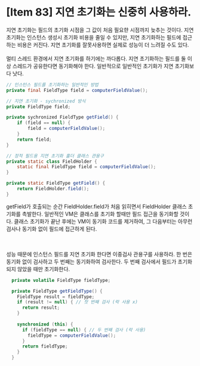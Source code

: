 # [Item 83] 지연 초기화는 신중히 사용하라.

지연 초기화는 필드의 초기화 시점을 그 값이 처음 필요햔 시점까지 늦추는 것이다. 지연 초기화는 인스턴스 생성시 초기화 비용을 줄일 수 있지만, 지연 초기화하는 필드에 접근하는 비용은 커진다. 지연 초기화를 잘못사용하면 실제로 성능이 더 느려질 수도 있다.
</br>
</br>
멀티 스레드 환경에서 지연 초기화를 하기에는 까다롭다. 지연 초기화하는 필드를 둘 이상 스레드가 공유한다면 동기화해야 한다. 일반적으로 일반적인 초기화가 지연 초기화보다 낫다.

``` java
// 인스턴스 필드를 초기화하는 일반적인 방법
private final FieldType field = computerFieldValue();
```

``` java
// 지연 초기화 - sychronized 방식
private FieldType field;

private sychronized FieldType getField() {
    if (field == null) {
        field = computerFieldValue();
    }
    return field;
}
```

``` java
// 정적 필드용 지연 초기화 홀더 클래스 관용구
private static class FieldHolder {
    static final FieldType field = computerFieldValue();
}

private static FieldType getField() {
    return FieldHolder.field();
}
```
getField가 호출되는 순간 FieldHolder.field가 처음 읽히면서 FieldHolder 클래스 초기화를 촉발한다. 일반적인 VM은 클래스를 초기화 할때만 필드 접근을 동기화할 것이다. 클래스 초기화가 끝난 후에는 VM이 동기화 코드를 제거하여, 그 다음부터는 아무런 검사나 동기화 없이 필드에 접근하게 된다.

</br></br>
성능 때문에 인스턴스 필드를 지연 초기화 한다면 이중검사 관용구를 사용하라. 한 번은 동기화 없이 검사하고 두 번째는 동기화하여 검사한다. 두 번째 검사에서 필드가 초기화되지 않았을 때만 초기화한다.

``` java
  private volatile FieldType fieldType;

  private FieldType getFieldType() {
    FieldType result = fieldType;
    if (result != null) { // 첫 번째 검사 (락 사용 x)
      return result;
    }
    
    synchronized (this) {
      if (fieldType == null) { // 두 번째 검사 (락 사용)
        fieldType = computerFieldValue();
      }
      return fieldType;
    }
  }
```
